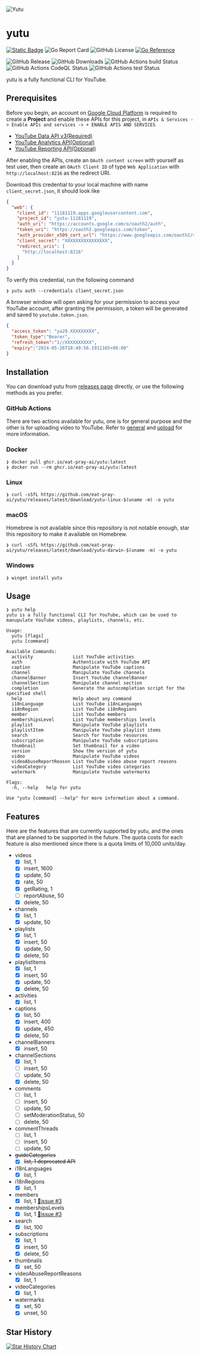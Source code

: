 ![Yutu](./asset/yutu.svg)

# yutu

[![Static Badge](https://img.shields.io/badge/gitmoji-%F0%9F%98%BF%F0%9F%90%B0%F0%9F%90%A7%E2%9D%A4%EF%B8%8F%E2%80%8D%F0%9F%A9%B9-love?style=flat-square&labelColor=%23EDD1CC&color=%23FF919F)](https://gitmoji.dev)
![Go Report Card](https://goreportcard.com/badge/github.com/eat-pray-ai/yutu?style=flat-square)
![GitHub License](https://img.shields.io/github/license/eat-pray-ai/yutu?style=flat-square)
[![Go Reference](https://pkg.go.dev/badge/github.com/eat-pray-ai/yutu/pkg/yutuber?style=flat-square)](https://pkg.go.dev/github.com/eat-pray-ai/yutu/pkg/yutuber)

![GitHub Release](https://img.shields.io/github/v/release/eat-pray-ai/yutu?sort=semver&style=flat-square&logo=go)
![GitHub Downloads](https://img.shields.io/github/downloads/eat-pray-ai/yutu/total?style=flat-square)
![GitHub Actions build Status](https://img.shields.io/github/actions/workflow/status/eat-pray-ai/yutu/go-ossf-slsa3-publish.yml?style=flat-square&logo=githubactions)
![GitHub Actions CodeQL Status](https://img.shields.io/github/actions/workflow/status/eat-pray-ai/yutu/codeql.yml?style=flat-square&logo=githubactions&label=CodeQL)
![GitHub Actions test Status](https://img.shields.io/github/actions/workflow/status/eat-pray-ai/yutu/test.yml?style=flat-square&logo=githubactions&label=test)


yutu is a fully functional CLI for YouTube.

## Prerequisites

Before you begin, an account on [Google Cloud Platform](https://console.cloud.google.com/) is required to create a **Project** and enable these APIs for this project, in `APIs & Services -> Enable APIs and services -> + ENABLE APIS AND SERVICES`

- [YouTube Data API v3(Required)](https://console.cloud.google.com/apis/api/youtubeanalytics.googleapis.com/overview)
- [YouTube Analytics API(Optional)](https://console.cloud.google.com/apis/api/youtubeanalytics.googleapis.com/overview)
- [YouTube Reporting API(Optional)](https://console.cloud.google.com/apis/api/youtubereporting.googleapis.com/overview)

After enabling the APIs, create an `OAuth content screen` with yourself as test user, then create an `OAuth Client ID` of type `Web Application` with `http://localhost:8216` as the redirect URI.

Download this credential to your local machine with name `client_secret.json`, it should look like

```json
{
  "web": {
    "client_id": "11181119.apps.googleusercontent.com",
    "project_id": "yutu-11181119",
    "auth_uri": "https://accounts.google.com/o/oauth2/auth",
    "token_uri": "https://oauth2.googleapis.com/token",
    "auth_provider_x509_cert_url": "https://www.googleapis.com/oauth2/v1/certs",
    "client_secret": "XXXXXXXXXXXXXXXX",
    "redirect_uris": [
      "http://localhost:8216"
    ]
  }
}
```

To verify this credential, run the following command

```shell
❯ yutu auth --credentials client_secret.json
```

A browser window will open asking for your permission to access your YouTube account, after granting the permission, a token will be generated and saved to `youtube.token.json`.

```json
{
  "access_token": "ya29.XXXXXXXXX",
  "token_type":"Bearer",
  "refresh_token":"1//XXXXXXXXXX",
  "expiry":"2024-05-26T18:49:56.1911165+08:00"
}
```

## Installation

You can download yutu from [releases page](https://github.com/eat-pray-ai/yutu/releases/latest) directly, or use the following methods as you prefer.

### GitHub Actions

There are two actions available for yutu, one is for general purpose and the other is for uploading video to YouTube. Refer to [general](./actions/general/README.md) and [upload](./actions/upload/README.md) for more information.

### Docker

```shell
❯ docker pull ghcr.io/eat-pray-ai/yutu:latest
❯ docker run --rm ghcr.io/eat-pray-ai/yutu:latest
```

### Linux

```shell
❯ curl -sSfL https://github.com/eat-pray-ai/yutu/releases/latest/download/yutu-linux-$(uname -m) -o yutu
```

### macOS

Homebrew is not available since this repository is not notable enough, star this repository to make it available on Homebrew.

```shell
❯ curl -sSfL https://github.com/eat-pray-ai/yutu/releases/latest/download/yutu-darwin-$(uname -m) -o yutu
```

### Windows

```shell
❯ winget install yutu
```

## Usage

```shell
❯ yutu help
yutu is a fully functional CLI for YouTube, which can be used to manupulate YouTube videos, playlists, channels, etc.

Usage:
  yutu [flags]
  yutu [command]

Available Commands:
  activity               List YouTube activities
  auth                   Authenticate with YouTube API
  caption                Manipulate YouTube captions
  channel                Manipulate YouTube channels
  channelBanner          Insert Youtube channelBanner
  channelSection         Manipulate channel section
  completion             Generate the autocompletion script for the specified shell
  help                   Help about any command
  i18nLanguage           List YouTube i18nLanguages
  i18nRegion             List YouTube i18nRegions
  member                 List YouTube members
  membershipsLevel       List YouTube memberships levels
  playlist               Manipulate YouTube playlists
  playlistItem           Manipulate YouTube playlist items
  search                 Search for Youtube resources
  subscription           Manipulate YouTube subscriptions
  thumbnail              Set thumbnail for a video
  version                Show the version of yutu
  video                  Manipulate YouTube videos
  videoAbuseReportReason List YouTube video abuse report reasons
  videoCategory          List YouTube video categories
  watermark              Manipulate Youtube watermarks

Flags:
  -h, --help   help for yutu

Use "yutu [command] --help" for more information about a command.
```

## Features

Here are the features that are currently supported by yutu, and the ones that are planned to be supported in the future. The quota costs for each feature is also mentioned since there is a quota limits of 10,000 units/day.

- videos
  - [x] list, 1
  - [x] insert, 1600
  - [x] update, 50
  - [x] rate, 50
  - [x] getRating, 1
  - [ ] reportAbuse, 50
  - [x] delete, 50
- channels
  - [x] list, 1
  - [x] update, 50
- playlists
  - [x] list, 1
  - [x] insert, 50
  - [x] update, 50
  - [x] delete, 50
- playlistItems
  - [x] list, 1
  - [x] insert, 50
  - [x] update, 50
  - [x] delete, 50
- activities
  - [x] list, 1
- captions
  - [x] list, 50
  - [x] insert, 400
  - [x] update, 450
  - [x] delete, 50
- channelBanners
  - [x] insert, 50
- channelSections
  - [x] list, 1
  - [ ] insert, 50
  - [ ] update, 50
  - [x] delete, 50
- comments
  - [ ] list, 1
  - [ ] insert, 50
  - [ ] update, 50
  - [ ] setModerationStatus, 50
  - [ ] delete, 50
- commentThreads
  - [ ] list, 1
  - [ ] insert, 50
  - [ ] update, 50
- <s>guideCategories</s>
  - [x] <s>list, 1 deprecated API</s>
- i18nLanguages
  - [x] list, 1
- i18nRegions
  - [x] list, 1
- members
  - [x] list, 1 [🚫issue #3](https://github.com/eat-pray-ai/yutu/issues/3)
- membershipsLevels
  - [x] list, 1 [🚫issue #3](https://github.com/eat-pray-ai/yutu/issues/3)
- search
  - [x] list, 100
- subscriptions
  - [x] list, 1
  - [x] insert, 50
  - [x] delete, 50
- thumbnails
  - [x] set, 50
- videoAbuseReportReasons
  - [x] list, 1
- videoCategories
  - [x] list, 1
- watermarks
  - [x] set, 50
  - [x] unset, 50

## Star History

[![Star History Chart](https://api.star-history.com/svg?repos=eat-pray-ai/yutu&type=Date)](https://star-history.com/#eat-pray-ai/yutu&Date)

